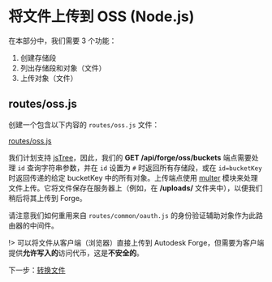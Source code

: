 # 将文件上传到 OSS (Node.js)

在本部分中，我们需要 3 个功能：

1. 创建存储段
2. 列出存储段和对象（文件）
3. 上传对象（文件）

## routes/oss.js

创建一个包含以下内容的 `routes/oss.js` 文件：

[routes/oss.js](_snippets/viewmodels/node/routes/oss.js ':include :type=code javascript')

我们计划支持 [jsTree](https://www.jstree.com/)，因此，我们的 **GET /api/forge/oss/buckets** 端点需要处理 `id` 查询字符串参数，并在 `id` 设置为 `#` 时返回所有存储段，或在 `id=bucketKey` 时返回传递的给定 bucketKey 中的所有对象。上传端点使用 [multer](https://github.com/expressjs/multer) 模块来处理文件上传。它将文件保存在服务器上（例如，在 **/uploads/** 文件夹中），以便我们稍后将其上传到 Forge。

请注意我们如何重用来自 `routes/common/oauth.js` 的身份验证辅助对象作为此路由器的中间件。

!> 可以将文件从客户端（浏览器）直接上传到 Autodesk Forge，但需要为客户端提供**允许写入的**访问代币，这是**不安全的**。

下一步：[转换文件](/zh-CN/modelderivative/translate/)